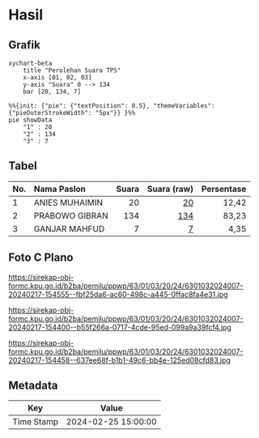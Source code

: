 # Hasil

## Grafik

```mermaid
xychart-beta
    title "Perolehan Suara TPS"
    x-axis [01, 02, 03]
    y-axis "Suara" 0 --> 134
    bar [20, 134, 7]
```

```mermaid
%%{init: {"pie": {"textPosition": 0.5}, "themeVariables": {"pieOuterStrokeWidth": "5px"}} }%%
pie showData
    "1" : 20
    "2" : 134
    "3" : 7
```

## Tabel

| No. | Nama Paslon    | Suara | Suara (raw) | Persentase |
|:--- |:-------------- | -----:| -----------:| ----------:|
| 1   | ANIES MUHAIMIN | 20    | [20][p-1]   | 12,42      |
| 2   | PRABOWO GIBRAN | 134   | [134][p-2]  | 83,23      |
| 3   | GANJAR MAHFUD  | 7     | [7][p-3]    | 4,35       |


[p-1]: https://github.com/gigit-pemilu/pemilu-2024-63-kalimantan-selatan/blob/main/pilpres/hitung-suara/sub/63-kalimantan-selatan/sub/01-tanah-laut/sub/03-pelaihari/sub/2024-ambungan/sub/007-tps/sub/paslon-1.txt
[p-2]: https://github.com/gigit-pemilu/pemilu-2024-63-kalimantan-selatan/blob/main/pilpres/hitung-suara/sub/63-kalimantan-selatan/sub/01-tanah-laut/sub/03-pelaihari/sub/2024-ambungan/sub/007-tps/sub/paslon-2.txt
[p-3]: https://github.com/gigit-pemilu/pemilu-2024-63-kalimantan-selatan/blob/main/pilpres/hitung-suara/sub/63-kalimantan-selatan/sub/01-tanah-laut/sub/03-pelaihari/sub/2024-ambungan/sub/007-tps/sub/paslon-3.txt

## Foto C Plano

https://sirekap-obj-formc.kpu.go.id/b2ba/pemilu/ppwp/63/01/03/20/24/6301032024007-20240217-154555--fbf25da6-ac60-498c-a445-0ffac8fa4e31.jpg

https://sirekap-obj-formc.kpu.go.id/b2ba/pemilu/ppwp/63/01/03/20/24/6301032024007-20240217-154400--b55f266a-0717-4cde-95ed-099a9a39fcf4.jpg

https://sirekap-obj-formc.kpu.go.id/b2ba/pemilu/ppwp/63/01/03/20/24/6301032024007-20240217-154458--637ee68f-b1b1-49c6-bb4e-125ed08cfd83.jpg


## Metadata

| Key        | Value               |
| ---------- | ------------------- |
| Time Stamp | 2024-02-25 15:00:00 |



